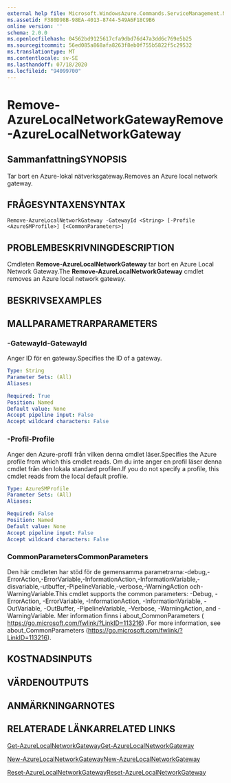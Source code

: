 ```yaml
---
external help file: Microsoft.WindowsAzure.Commands.ServiceManagement.Network.dll-Help.xml
ms.assetid: F380D98B-98EA-4013-8744-549A6F18C9B6
online version: ''
schema: 2.0.0
ms.openlocfilehash: 04562bd9125617cfa9dbd76d47a3dd6c769e5b25
ms.sourcegitcommit: 56ed085a868afa8263f8eb0f755b5822f5c29532
ms.translationtype: MT
ms.contentlocale: sv-SE
ms.lasthandoff: 07/18/2020
ms.locfileid: "94099700"
---
```

# <span data-ttu-id="f50e2-101">Remove-AzureLocalNetworkGateway</span><span class="sxs-lookup"><span data-stu-id="f50e2-101">Remove-AzureLocalNetworkGateway</span></span>

## <span data-ttu-id="f50e2-102">Sammanfattning</span><span class="sxs-lookup"><span data-stu-id="f50e2-102">SYNOPSIS</span></span>
<span data-ttu-id="f50e2-103">Tar bort en Azure-lokal nätverksgateway.</span><span class="sxs-lookup"><span data-stu-id="f50e2-103">Removes an Azure local network gateway.</span></span>

## <span data-ttu-id="f50e2-104">FRÅGESYNTAXEN</span><span class="sxs-lookup"><span data-stu-id="f50e2-104">SYNTAX</span></span>

```
Remove-AzureLocalNetworkGateway -GatewayId <String> [-Profile <AzureSMProfile>] [<CommonParameters>]
```

## <span data-ttu-id="f50e2-105">PROBLEMBESKRIVNING</span><span class="sxs-lookup"><span data-stu-id="f50e2-105">DESCRIPTION</span></span>
<span data-ttu-id="f50e2-106">Cmdleten **Remove-AzureLocalNetworkGateway** tar bort en Azure Local Network Gateway.</span><span class="sxs-lookup"><span data-stu-id="f50e2-106">The **Remove-AzureLocalNetworkGateway** cmdlet removes an Azure local network gateway.</span></span>

## <span data-ttu-id="f50e2-107">BESKRIVS</span><span class="sxs-lookup"><span data-stu-id="f50e2-107">EXAMPLES</span></span>

## <span data-ttu-id="f50e2-108">MALLPARAMETRAR</span><span class="sxs-lookup"><span data-stu-id="f50e2-108">PARAMETERS</span></span>

### <span data-ttu-id="f50e2-109">-GatewayId</span><span class="sxs-lookup"><span data-stu-id="f50e2-109">-GatewayId</span></span>
<span data-ttu-id="f50e2-110">Anger ID för en gateway.</span><span class="sxs-lookup"><span data-stu-id="f50e2-110">Specifies the ID of a gateway.</span></span>

```yaml
Type: String
Parameter Sets: (All)
Aliases: 

Required: True
Position: Named
Default value: None
Accept pipeline input: False
Accept wildcard characters: False
```

### <span data-ttu-id="f50e2-111">-Profil</span><span class="sxs-lookup"><span data-stu-id="f50e2-111">-Profile</span></span>
<span data-ttu-id="f50e2-112">Anger den Azure-profil från vilken denna cmdlet läser.</span><span class="sxs-lookup"><span data-stu-id="f50e2-112">Specifies the Azure profile from which this cmdlet reads.</span></span> <span data-ttu-id="f50e2-113">Om du inte anger en profil läser denna cmdlet från den lokala standard profilen.</span><span class="sxs-lookup"><span data-stu-id="f50e2-113">If you do not specify a profile, this cmdlet reads from the local default profile.</span></span>

```yaml
Type: AzureSMProfile
Parameter Sets: (All)
Aliases: 

Required: False
Position: Named
Default value: None
Accept pipeline input: False
Accept wildcard characters: False
```

### <span data-ttu-id="f50e2-114">CommonParameters</span><span class="sxs-lookup"><span data-stu-id="f50e2-114">CommonParameters</span></span>
<span data-ttu-id="f50e2-115">Den här cmdleten har stöd för de gemensamma parametrarna:-debug,-ErrorAction,-ErrorVariable,-InformationAction,-InformationVariable,-disvariable,-utbuffer,-PipelineVariable,-verbose,-WarningAction och-WarningVariable.</span><span class="sxs-lookup"><span data-stu-id="f50e2-115">This cmdlet supports the common parameters: -Debug, -ErrorAction, -ErrorVariable, -InformationAction, -InformationVariable, -OutVariable, -OutBuffer, -PipelineVariable, -Verbose, -WarningAction, and -WarningVariable.</span></span> <span data-ttu-id="f50e2-116">Mer information finns i about_CommonParameters ( https://go.microsoft.com/fwlink/?LinkID=113216) .</span><span class="sxs-lookup"><span data-stu-id="f50e2-116">For more information, see about_CommonParameters (https://go.microsoft.com/fwlink/?LinkID=113216).</span></span>

## <span data-ttu-id="f50e2-117">KOSTNADS</span><span class="sxs-lookup"><span data-stu-id="f50e2-117">INPUTS</span></span>

## <span data-ttu-id="f50e2-118">VÄRDEN</span><span class="sxs-lookup"><span data-stu-id="f50e2-118">OUTPUTS</span></span>

## <span data-ttu-id="f50e2-119">ANMÄRKNINGAR</span><span class="sxs-lookup"><span data-stu-id="f50e2-119">NOTES</span></span>

## <span data-ttu-id="f50e2-120">RELATERADE LÄNKAR</span><span class="sxs-lookup"><span data-stu-id="f50e2-120">RELATED LINKS</span></span>

[<span data-ttu-id="f50e2-121">Get-AzureLocalNetworkGateway</span><span class="sxs-lookup"><span data-stu-id="f50e2-121">Get-AzureLocalNetworkGateway</span></span>](./Get-AzureLocalNetworkGateway.md)

[<span data-ttu-id="f50e2-122">New-AzureLocalNetworkGateway</span><span class="sxs-lookup"><span data-stu-id="f50e2-122">New-AzureLocalNetworkGateway</span></span>](./New-AzureLocalNetworkGateway.md)

[<span data-ttu-id="f50e2-123">Reset-AzureLocalNetworkGateway</span><span class="sxs-lookup"><span data-stu-id="f50e2-123">Reset-AzureLocalNetworkGateway</span></span>](./Reset-AzureLocalNetworkGateway.md)


